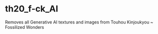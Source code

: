 # th20_f-ck_AI
Removes all Generative AI textures and images from Touhou Kinjoukyou ~ Fossilized Wonders
<!--stackedit_data:
eyJoaXN0b3J5IjpbLTIwODU3Mzk3MTVdfQ==
-->